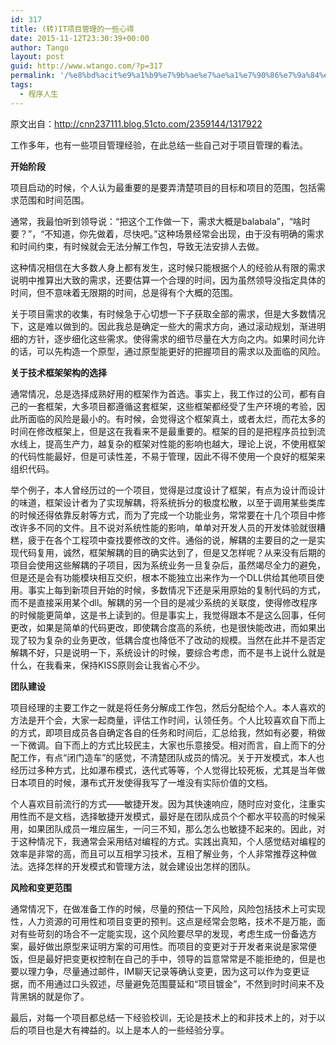 ```yaml
---
id: 317
title: (转)IT项目管理的一些心得
date: 2015-11-12T23:30:39+00:00
author: Tango
layout: post
guid: http://www.wtango.com/?p=317
permalink: '/%e8%bd%acit%e9%a1%b9%e7%9b%ae%e7%ae%a1%e7%90%86%e7%9a%84%e4%b8%80%e4%ba%9b%e5%bf%83%e5%be%97/'
tags:
  - 程序人生
---
```

原文出自：<a href="http://cnn237111.blog.51cto.com/2359144/1317922" target="_blank">http://cnn237111.blog.51cto.com/2359144/1317922</a>

工作多年，也有一些项目管理经验，在此总结一些自己对于项目管理的看法。
  
**开始阶段**
  
项目启动的时候，个人认为最重要的是要弄清楚项目的目标和项目的范围，包括需求范围和时间范围。
  
通常，我最怕听到领导说：“把这个工作做一下，需求大概是balabala”，“啥时要？”，“不知道，你先做着，尽快吧。”这种场景经常会出现，由于没有明确的需求和时间约束，有时候就会无法分解工作包，导致无法安排人去做。

<!--more-->


  
这种情况相信在大多数人身上都有发生，这时候只能根据个人的经验从有限的需求说明中推算出大致的需求，还要估算一个合理的时间，因为虽然领导没指定具体的时间，但不意味着无限期的时间，总是得有个大概的范围。
  
关于项目需求的收集，有时候急于心切想一下子获取全部的需求，但是大多数情况下，这是难以做到的。因此我总是确定一些大的需求方向，通过滚动规划，渐进明细的方针，逐步细化这些需求。使得需求的细节尽量在大方向之内。如果时间允许的话，可以先构造一个原型，通过原型能更好的把握项目的需求以及面临的风险。

**关于技术框架架构的选择**
  
通常情况，总是选择成熟好用的框架作为首选。事实上，我工作过的公司，都有自己的一套框架，大多项目都遵循这套框架，这些框架都经受了生产环境的考验，因此所面临的风险是最小的。有时候，会觉得这个框架真土，或者太烂，而花太多的时间在修改框架上，但是这在我看来不是最重要的。框架的目的是把程序员拉到流水线上，提高生产力，越复杂的框架对性能的影响也越大，理论上说，不使用框架的代码性能最好，但是可读性差，不易于管理，因此不得不使用一个良好的框架来组织代码。
  
举个例子，本人曾经历过的一个项目，觉得是过度设计了框架，有点为设计而设计的味道，框架设计者为了实现解耦，将系统拆分的极度松散，以至于调用某些类库的时候还得依靠反射等方式，而为了完成一个功能业务，常常要在十几个项目中修改许多不同的文件。且不说对系统性能的影响，单单对开发人员的开发体验就很糟糕，疲于在各个工程项中查找要修改的文件。通俗的说，解耦的主要目的之一是实现代码复用，诚然，框架解耦的目的确实达到了，但是又怎样呢？从来没有后期的项目会使用这些解耦的子项目，因为系统业务一旦复杂后，虽然竭尽全力的避免，但是还是会有功能模块相互交织，根本不能独立出来作为一个DLL供给其他项目使用。事实上每到新项目开始的时候，多数情况下还是采用原始的复制代码的方式，而不是直接采用某个dll。解耦的另一个目的是减少系统的关联度，使得修改程序的时候能更简单，这是书上读到的。但是事实上，我觉得跟本不是这么回事，任何更改，如果是简单的代码更改，即使耦合度高的系统，也是很快能改进，而如果出现了较为复杂的业务更改，低耦合度也降低不了改动的规模。当然在此并不是否定解耦不好，只是说明一下，系统设计的时候，要综合考虑，而不是书上说什么就是什么，在我看来，保持KISS原则会让我省心不少。

**团队建设**
  
项目经理的主要工作之一就是将任务分解成工作包，然后分配给个人。本人喜欢的方法是开个会，大家一起商量，评估工作时间，认领任务。个人比较喜欢自下而上的方式，即项目成员各自确定各自的任务和时间后，汇总给我，然如有必要，稍做一下微调。自下而上的方式比较民主，大家也乐意接受。相对而言，自上而下的分配工作，有点“闭门造车”的感觉，不清楚团队成员的情况。关于开发模式，本人也经历过多种方式，比如瀑布模式，迭代式等等，个人觉得比较死板，尤其是当年做日本项目的时候，瀑布式开发使得我写了一堆没有实际价值的文档。
  
个人喜欢目前流行的方式——敏捷开发。因为其快速响应，随时应对变化，注重实用性而不是文档，选择敏捷开发模式，最好是在团队成员个个都水平较高的时候采用，如果团队成员一堆应届生，一问三不知，那么怎么也敏捷不起来的。因此，对于这种情况下，我通常会采用结对编程的方式。实践出真知，个人感觉结对编程的效率是非常的高，而且可以互相学习技术，互相了解业务，个人非常推荐这种做法。选择怎样的开发模式和管理方法，就会建设出怎样的团队。

**风险和变更范围**
  
通常情况下，在做准备工作的时候，尽量的预估一下风险，风险包括技术上可实现性，人力资源的可用性和项目变更的预判。这点是经常会忽略，技术不是万能，面对有些苛刻的场合不一定能实现，这个风险要尽早的发现，考虑生成一份备选方案，最好做出原型来证明方案的可用性。而项目的变更对于开发者来说是家常便饭，但是最好把变更权控制在自己的手中，领导的旨意常常是不能拒绝的，但是也要以理力争，尽量通过邮件，IM聊天记录等确认变更，因为这可以作为变更证据，而不用通过口头叙述，尽量避免范围蔓延和“项目镀金”，不然到时时间来不及背黑锅的就是你了。

最后，对每一个项目都总结一下经验校训，无论是技术上的和非技术上的，对于以后的项目也是大有裨益的。以上是本人的一些经验分享。